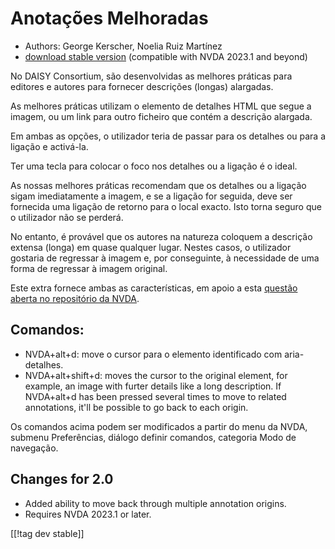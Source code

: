 # Anotações Melhoradas #

*	Authors: George Kerscher, Noelia Ruiz Martínez
* [download stable version][1] (compatible with NVDA 2023.1 and beyond)

No DAISY Consortium, são desenvolvidas as melhores práticas para editores e
autores para fornecer descrições (longas) alargadas.

As melhores práticas utilizam o elemento de detalhes HTML que segue a
imagem, ou um link para outro ficheiro que contém a descrição alargada.

Em ambas as opções, o utilizador teria de passar para os detalhes ou para a
ligação e activá-la.

Ter uma tecla para colocar o foco nos detalhes ou a ligação é o ideal.

As nossas melhores práticas recomendam que os detalhes ou a ligação sigam
imediatamente a imagem, e se a ligação for seguida, deve ser fornecida uma
ligação de retorno para o local exacto. Isto torna seguro que o utilizador
não se perderá.

No entanto, é provável que os autores na natureza coloquem a descrição
extensa (longa) em quase qualquer lugar. Nestes casos, o utilizador gostaria
de regressar à imagem e, por conseguinte, à necessidade de uma forma de
regressar à imagem original.

Este extra fornece ambas as características, em apoio a esta [questão aberta
no repositório da NVDA][2].

## Comandos: ##

* NVDA+alt+d: move o cursor para o elemento identificado com aria-detalhes.
* NVDA+alt+shift+d: moves the cursor to the original element, for example,
  an image with furter details like a long description. If NVDA+alt+d has
  been pressed several times to move to related annotations, it'll be
  possible to go back to each origin.

Os comandos acima podem ser modificados a partir do menu da NVDA, submenu
Preferências, diálogo definir comandos, categoria Modo de navegação.

## Changes for 2.0 ##

* Added ability to move back through multiple annotation origins.
* Requires NVDA 2023.1 or later.

[[!tag dev stable]]

[1]: https://addons.nvda-project.org/files/get.php?file=enhancedannotations

[2]: https://github.com/nvaccess/nvda/issues/13940
